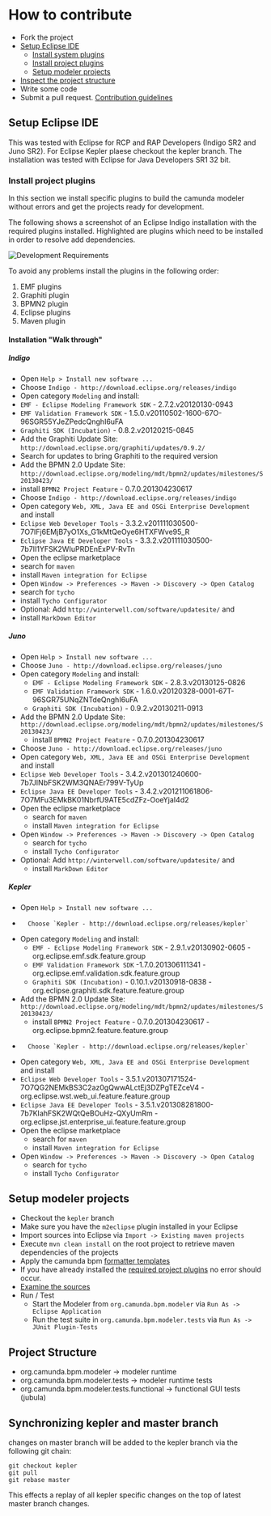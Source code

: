 # How to contribute

*   Fork the project
*   [Setup Eclipse IDE](#setup-eclipse-ide)
    *   [Install system plugins](#install-system-plugins)
    *   [Install project plugins](#install-project-plugins)
    *   [Setup modeler projects](#setup-modeler-projects)
*   [Inspect the project structure](#project-structure)
*   Write some code
*   Submit a pull request. [Contribution guidelines](https://github.com/camunda/camunda.org/blob/kepler/COMMIT_MESSAGES.md)


## Setup Eclipse IDE

This was tested with Eclipse for RCP and RAP Developers (Indigo SR2 and Juno SR2).
For Eclipse Kepler plaese checkout the kepler branch. The installation was tested with Eclipse for Java Developers SR1 32 bit.

### Install project plugins

In this section we install specific plugins to build the camunda modeler without errors and get the projects ready for development.

The following shows a screenshot of an Eclipse Indigo installation with the required plugins installed.
Highlighted are plugins which need to be installed in order to resolve add dependencies.

![Development Requirements](https://raw.github.com/camunda/camunda-eclipse-plugin/kepler/documentation/images/development-requirements.png)

To avoid any problems install the plugins in the following order:

1. EMF plugins
2. Graphiti plugin
3. BPMN2 plugin
4. Eclipse plugins
5. Maven plugin

#### Installation "Walk through"

##### Indigo

* Open `Help > Install new software ...`
* Choose `Indigo - http://download.eclipse.org/releases/indigo`
* Open category `Modeling` and install:
 * `EMF - Eclipse Modeling Framework SDK` - 2.7.2.v20120130-0943
 * `EMF Validation Framework SDK` - 1.5.0.v20110502-1600-67O-96SGR55YJeZPedcQnghI6uFA
 * `Graphiti SDK (Incubation)` - 0.8.2.v20120215-0845
* Add the Graphiti Update Site: `http://download.eclipse.org/graphiti/updates/0.9.2/`
 * Search for updates to bring Graphiti to the required version
* Add the BPMN 2.0 Update Site: `http://download.eclipse.org/modeling/mdt/bpmn2/updates/milestones/S20130423/`
 * install `BPMN2 Project Feature` - 0.7.0.201304230617
* Choose `Indigo - http://download.eclipse.org/releases/indigo`
* Open category `Web, XML, Java EE and OSGi Enterprise Development` and install
 * `Eclipse Web Developer Tools` - 3.3.2.v201111030500-7O7IFj6EMjB7yO1Xs_G1kMtQeOye6HTXFWve95_R
 * `Eclipse Java EE Developer Tools` - 3.3.2.v201111030500-7b7II1YFSK2WIuPRDEnExPV-RvTn
* Open the eclipse marketplace
 * search for `maven`
 * install `Maven integration for Eclipse`
* Open `Window -> Preferences -> Maven -> Discovery -> Open Catalog`
 * search for `tycho`
 * install `Tycho Configurator`
* Optional: Add `http://winterwell.com/software/updatesite/` and
 * install `MarkDown Editor`

##### Juno

*   Open `Help > Install new software ...`
*   Choose `Juno - http://download.eclipse.org/releases/juno`
*   Open category `Modeling` and install:
    *   `EMF - Eclipse Modeling Framework SDK` - 2.8.3.v20130125-0826
    *   `EMF Validation Framework SDK` - 1.6.0.v20120328-0001-67T-96SGR75UNqZNTdeQnghI6uFA
    *   `Graphiti SDK (Incubation)` - 0.9.2.v20130211-0913
*   Add the BPMN 2.0 Update Site: `http://download.eclipse.org/modeling/mdt/bpmn2/updates/milestones/S20130423/`
    *   install `BPMN2 Project Feature` - 0.7.0.201304230617
*   Choose `Juno - http://download.eclipse.org/releases/juno`
*   Open category `Web, XML, Java EE and OSGi Enterprise Development` and install
   *   `Eclipse Web Developer Tools` - 3.4.2.v201301240600-7b7JINbFSK2WM3QNAEr799V-TyUp
   *   `Eclipse Java EE Developer Tools` - 3.4.2.v201211061806-7O7MFu3EMkBK01NbrfU9ATE5cdZFz-OoeYjaI4d2
*   Open the eclipse marketplace
    *   search for `maven`
    *   install `Maven integration for Eclipse`
*   Open `Window -> Preferences -> Maven -> Discovery -> Open Catalog`
    *   search for `tycho`
    *   install `Tycho Configurator`
*   Optional: Add `http://winterwell.com/software/updatesite/` and
    *   install `MarkDown Editor`

##### Kepler

*   Open `Help > Install new software ...`
*		Choose `Kepler - http://download.eclipse.org/releases/kepler`
*   Open category `Modeling` and install:
    *   `EMF - Eclipse Modeling Framework SDK` - 2.9.1.v20130902-0605	- org.eclipse.emf.sdk.feature.group
    *   `EMF Validation Framework SDK` -1.7.0.201306111341	- org.eclipse.emf.validation.sdk.feature.group
    *   `Graphiti SDK (Incubation)` - 0.10.1.v20130918-0838	- org.eclipse.graphiti.sdk.feature.feature.group
*   Add the BPMN 2.0 Update Site: `http://download.eclipse.org/modeling/mdt/bpmn2/updates/milestones/S20130423/`
    *   install `BPMN2 Project Feature` - 0.7.0.201304230617	- org.eclipse.bpmn2.feature.feature.group
*		Choose `Kepler - http://download.eclipse.org/releases/kepler`
*   Open category `Web, XML, Java EE and OSGi Enterprise Development` and install
   *   `Eclipse Web Developer Tools` - 3.5.1.v201307171524-7O7QG2NEMkBS3C2az0gQwwALctEj3DZPgTEZceV4	- org.eclipse.wst.web_ui.feature.feature.group
   *   `Eclipse Java EE Developer Tools` - 3.5.1.v201308281800-7b7KIahFSK2WQtQeBOuHz-QXyUmRm	- org.eclipse.jst.enterprise_ui.feature.feature.group
*   Open the eclipse marketplace
    *   search for `maven`
    *   install `Maven integration for Eclipse`
*   Open `Window -> Preferences -> Maven -> Discovery -> Open Catalog`
    *   search for `tycho`
    *   install `Tycho Configurator`

## Setup modeler projects

*   Checkout the `kepler` branch
*   Make sure you have the `m2eclipse` plugin installed in your Eclipse
*   Import sources into Eclipse via `Import -> Existing maven projects`
*   Execute `mvn clean install` on the root project to retrieve maven dependencies of the projects
*   Apply the camunda bpm [formatter templates](https://github.com/camunda/camunda-bpm-platform/tree/kepler/settings/eclipse)
*   If you have already installed the [required project plugins](#install-project-plugins) no error should occur.
*   [Examine the sources](#project-structure)
*   Run / Test
    *   Start the Modeler from `org.camunda.bpm.modeler` via `Run As -> Eclipse Application`
    *   Run the test suite in `org.camunda.bpm.modeler.tests` via `Run As -> JUnit Plugin-Tests`


## Project Structure

* org.camunda.bpm.modeler -> modeler runtime
* org.camunda.bpm.modeler.tests -> modeler runtime tests
* org.camunda.bpm.modeler.tests.functional -> functional GUI tests (jubula)

## Synchronizing kepler and master branch

changes on master branch will be added to the kepler branch via the following git chain:

```
git checkout kepler
git pull
git rebase master
```

This effects a replay of all kepler specific changes on the top of latest master branch changes.

[1]: https://github.com/camunda/camunda-eclipse-plugin
